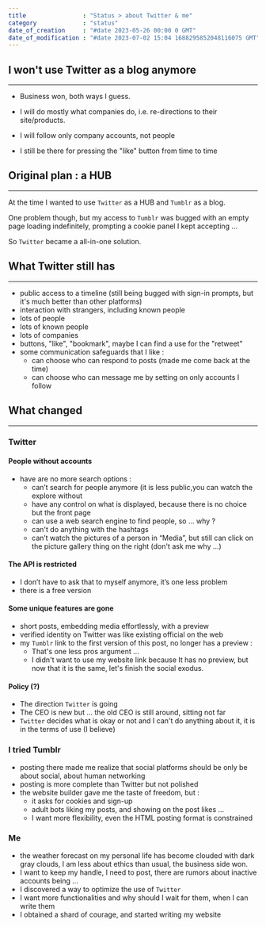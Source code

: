 ```yaml
---
title                : "Status > about Twitter & me"
category             : "status"
date_of_creation     : "#date 2023-05-26 00:00 0 GMT"
date_of_modification : "#date 2023-07-02 15:04 1688295852048116075 GMT"
---
```



## I won't use Twitter as a blog anymore

---

- Business won, both ways I guess.

- I will do mostly what companies do, i.e. re-directions to their site/products.

- I will follow only company accounts, not people

- I still be there for pressing the "like" button from time to time


## Original plan : a HUB

---

At the time I wanted to use `Twitter` as a HUB and `Tumblr` as a blog.

One problem though, but my access to `Tumblr` was bugged with an empty page loading indefinitely, prompting a cookie panel I kept accepting …

So `Twitter` became a all-in-one solution.


## What Twitter still has

---

- public access to a timeline (still being bugged with sign-in prompts, but it's much better than other platforms)
- interaction with strangers, including known people
- lots of people
- lots of known people
- lots of companies
- buttons, "like", "bookmark", maybe I can find a use for the "retweet"
- some communication safeguards that I like :
	- can choose who can respond to posts (made me come back at the time)
	- can choose who can message me by setting on only accounts I follow

## What changed

---

### Twitter

#### People without accounts

- have are no more search options :
	- can’t search for people anymore (it is less public,you can watch the explore without
	- have any control on what is displayed, because there is no choice but the front page
	- can use a web search engine to find people, so ... why ?
	- can't do anything with the hashtags
	- can’t watch the pictures of a person in “Media”, but still can click on the picture gallery thing on the right (don't ask me why ...)

#### The API is restricted

- I don’t have to ask that to myself anymore, it’s one less problem
- there is a free version

#### Some unique features are gone

- short posts, embedding media effortlessly, with a preview
- verified identity on Twitter was like existing official on the web
- my `Tumblr` link to the first version of this post, no longer has a preview :
	- That's one less pros argument ...
	- I didn't want to use my website link because It has no preview, but now that it is the same, let's finish the social exodus.

#### Policy (?)

- The direction `Twitter` is going
- The CEO is new but ... the old CEO is still around, sitting not far
- `Twitter` decides what is okay or not and I can't do anything about it, it is in the terms of use (I believe)


### I tried Tumblr

- posting there made me realize that social platforms should be only be about social, about human networking
- posting is more complete than Twitter but not polished
- the website builder gave me the taste of freedom, but :
	- it asks for cookies and sign-up
	- adult bots liking my posts, and showing on the post likes ...
	- I want more flexibility, even the HTML posting format is constrained

### Me

- the weather forecast on my personal life has become clouded with dark gray clouds, I am less about ethics than usual, the business side won.
- I want to keep my handle, I need to post, there are rumors about inactive accounts being ...
- I discovered a way to optimize the use of `Twitter`
- I want more functionalities and why should I wait for them, when I can write them
- I obtained a shard of courage, and started writing my website
